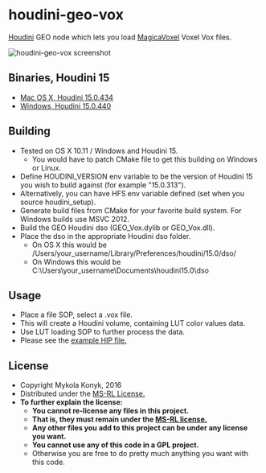 # houdini-geo-vox

[Houdini](http://www.sidefx.com/index.php) GEO node which lets you load [MagicaVoxel](https://ephtracy.github.io/) Voxel Vox files.

![houdini-geo-vox screenshot](http://i.imgur.com/stmKung.png)

## Binaries, Houdini 15
* [Mac OS X, Houdini 15.0.434](https://github.com/ttvd/houdini-geo-vox/releases/download/1.0/houdini.15.0.434.geo.vox.osx.tar.gz)
* [Windows, Houdini 15.0.440](https://github.com/ttvd/houdini-geo-vox/releases/download/1.0/houdini.15.0.440.geo.vox.win.rar)

## Building

* Tested on OS X 10.11 / Windows and Houdini 15.
  * You would have to patch CMake file to get this building on Windows or Linux.
* Define HOUDINI_VERSION env variable to be the version of Houdini 15 you wish to build against (for example "15.0.313").
* Alternatively, you can have HFS env variable defined (set when you source houdini_setup).
* Generate build files from CMake for your favorite build system. For Windows builds use MSVC 2012.
* Build the GEO Houdini dso (GEO_Vox.dylib or GEO_Vox.dll).
* Place the dso in the appropriate Houdini dso folder.
  * On OS X this would be /Users/your_username/Library/Preferences/houdini/15.0/dso/
  * On Windows this would be C:\Users\your_username\Documents\houdini15.0\dso

## Usage

* Place a file SOP, select a .vox file.
* This will create a Houdini volume, containing LUT color values data.
* Use LUT loading SOP to further process the data.
* Please see the [example HIP file.](example/)

## License

* Copyright Mykola Konyk, 2016
* Distributed under the [MS-RL License.](http://opensource.org/licenses/MS-RL)
* **To further explain the license:**
  * **You cannot re-license any files in this project.**
  * **That is, they must remain under the [MS-RL license.](http://opensource.org/licenses/MS-RL)**
  * **Any other files you add to this project can be under any license you want.**
  * **You cannot use any of this code in a GPL project.**
  * Otherwise you are free to do pretty much anything you want with this code.
